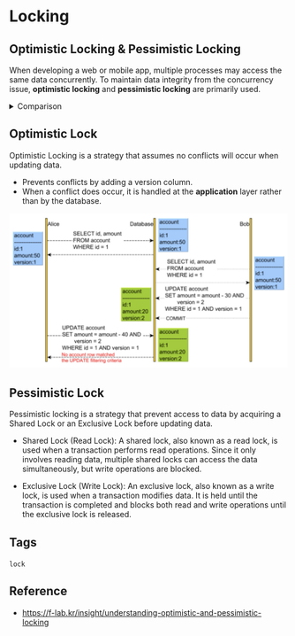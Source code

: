 # Locking

## Optimistic Locking & Pessimistic Locking

When developing a web or mobile app, multiple processes may access the same data concurrently. To maintain data integrity from the concurrency issue, **optimistic locking** and **pessimistic locking** are primarily used.

<details>
    <summary>Comparison </summary>

|                                | **Optimistic Locking**                               | **Pessimistic Locking**                            |
| ------------------------------ | ---------------------------------------------------- | -------------------------------------------------- |
| **Assumption**                 | Conflicts are rare and can be handled at commit      | Conflicts are likely and should be prevented       |
| **Locking Mechanism**          | No locks during read; check for conflicts at write   | Locks acquired during read/write operations        |
| **Performance**                | Higher throughput in low-conflict scenarios          | Can degrade performance due to locking overhead    |
| **Use Cases**                  | Read-heavy, low contention environments              | High contention, critical data integrity           |
| **Complexity**                 | Requires conflict detection and resolution logic     | Simpler in environments where locking is necessary |
| **Scalability**                | Better scalability with many concurrent transactions | Less scalable due to locks limiting concurrency    |
| **Risk of Retries**            | High in conflict-heavy environments                  | Low, as conflicts are prevented by locks           |
| **Deadlock Potential**         | Minimal, since locks are not held during processing  | High, especially with multiple locks               |
| **Resource Utilization**       | Efficient, as locks are not held unnecessarily       | Inefficient if locks are held for long durations   |
| **Examples of Implementation** | Version numbers, timestamps, compare-and-swap        | Database row/table locks, mutexes, semaphores      |

</details>

## Optimistic Lock

Optimistic Locking is a strategy that assumes no conflicts will occur when updating data.

- Prevents conflicts by adding a version column.
- When a conflict does occur, it is handled at the **application** layer rather than by the database.

![Optimistic Lock](./images/optimistic_lock.png)

## Pessimistic Lock

Pessimistic locking is a strategy that prevent access to data by acquiring a Shared Lock or an Exclusive Lock before updating data.

- Shared Lock (Read Lock): A shared lock, also known as a read lock, is used when a transaction performs read operations. Since it only involves reading data, multiple shared locks can access the data simultaneously, but write operations are blocked.

- Exclusive Lock (Write Lock): An exclusive lock, also known as a write lock, is used when a transaction modifies data. It is held until the transaction is completed and blocks both read and write operations until the exclusive lock is released.

## Tags

`lock`

## Reference

- https://f-lab.kr/insight/understanding-optimistic-and-pessimistic-locking
